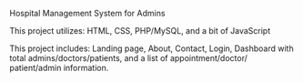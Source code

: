 Hospital Management System for Admins

This project utilizes: HTML, CSS, PHP/MySQL, and a bit of JavaScript

This project includes: Landing page, About, Contact, Login, Dashboard
with total admins/doctors/patients, and a list of appointment/doctor/
patient/admin information.
